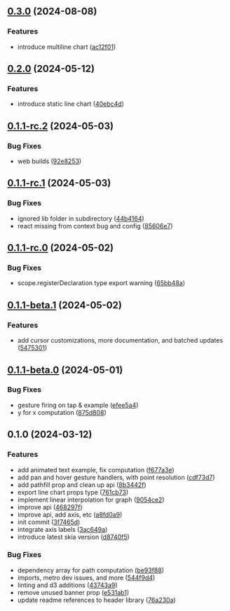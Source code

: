 

## [0.3.0](https://github.com/codeherence/react-native-graph/compare/v0.2.0...v0.3.0) (2024-08-08)


### Features

* introduce multiline chart ([ac12f01](https://github.com/codeherence/react-native-graph/commit/ac12f0129799b55955b9ec0b25ad605eb35397c8))

## [0.2.0](https://github.com/codeherence/react-native-graph/compare/v0.1.1-rc.2...v0.2.0) (2024-05-12)


### Features

* introduce static line chart ([40ebc4d](https://github.com/codeherence/react-native-graph/commit/40ebc4dfa514785b30c7c8e31f2737a7d82fc100))

## [0.1.1-rc.2](https://github.com/codeherence/react-native-graph/compare/v0.1.1-rc.1...v0.1.1-rc.2) (2024-05-03)


### Bug Fixes

* web builds ([92e8253](https://github.com/codeherence/react-native-graph/commit/92e825375922a3acf6d6dc8a29c7f9e7873a156b))

## [0.1.1-rc.1](https://github.com/codeherence/react-native-graph/compare/v0.1.1-rc.0...v0.1.1-rc.1) (2024-05-03)


### Bug Fixes

* ignored lib folder in subdirectory ([44b4164](https://github.com/codeherence/react-native-graph/commit/44b41641a051489c182f77687b6146b57dc50952))
* react missing from context bug and config ([85606e7](https://github.com/codeherence/react-native-graph/commit/85606e72719fa92d6d46512eca4be15b61a5fe11))

## [0.1.1-rc.0](https://github.com/codeherence/react-native-graph/compare/v0.1.1-beta.1...v0.1.1-rc.0) (2024-05-02)


### Bug Fixes

* scope.registerDeclaration type export warning ([65bb48a](https://github.com/codeherence/react-native-graph/commit/65bb48aabdffdbd27631a60e92cdc47838d716c6))

## [0.1.1-beta.1](https://github.com/codeherence/react-native-graph/compare/v0.1.1-beta.0...v0.1.1-beta.1) (2024-05-02)


### Features

* add cursor customizations, more documentation, and batched updates ([5475301](https://github.com/codeherence/react-native-graph/commit/5475301a6be190b92b6fe99e3e32c92fab0fc817))

## [0.1.1-beta.0](https://github.com/codeherence/react-native-graph/compare/v0.1.0...v0.1.1-beta.0) (2024-05-01)


### Bug Fixes

* gesture firing on tap & example ([efee5a4](https://github.com/codeherence/react-native-graph/commit/efee5a46738c9c59332b0b0120aa8f1ecac207db))
* y for x computation ([875d808](https://github.com/codeherence/react-native-graph/commit/875d8086734c4cbc30d86bc4e5aedde9d6a3105d))

## 0.1.0 (2024-03-12)


### Features

* add animated text example, fix computation ([f677a3e](https://github.com/codeherence/react-native-graph/commit/f677a3e1bb92edc7cf8694f9923f97b04a703693))
* add pan and hover gesture handlers, with point resolution ([cdf73d7](https://github.com/codeherence/react-native-graph/commit/cdf73d7f81eedc983d233fb1ae073168c83f370b))
* add pathfill prop and clean up api ([8b3442f](https://github.com/codeherence/react-native-graph/commit/8b3442fb994b3f6924f3be64a14cbba4960c434e))
* export line chart props type ([761cb73](https://github.com/codeherence/react-native-graph/commit/761cb73433510a9dd1289e2b78d62e3ae82d91de))
* implement linear interpolation for graph ([9054ce2](https://github.com/codeherence/react-native-graph/commit/9054ce256c8e3e3354cb93555fb97c5962bd4e8e))
* improve api ([468297f](https://github.com/codeherence/react-native-graph/commit/468297f3b7bf253d398cbe317b31897a29d302bc))
* improve api, add axis, etc ([a8fd0a9](https://github.com/codeherence/react-native-graph/commit/a8fd0a910e6cb9d7fa1690c10c1315b216be44db))
* init commit ([3f7465d](https://github.com/codeherence/react-native-graph/commit/3f7465d91c3eb3950bc7aa92688bd07ad150aa4c))
* integrate axis labels ([3ac649a](https://github.com/codeherence/react-native-graph/commit/3ac649a39f6a783cdc8d68a379fc0bca29ed0759))
* introduce latest skia version ([d8740f5](https://github.com/codeherence/react-native-graph/commit/d8740f55e9bc4b58462fd9d73a8b33d3527fa84c))


### Bug Fixes

* dependency array for path computation ([be93f88](https://github.com/codeherence/react-native-graph/commit/be93f88dd8fb5e3b38b4c90acbee0b3e0b830a81))
* imports, metro dev issues, and more ([544f9d4](https://github.com/codeherence/react-native-graph/commit/544f9d4bd7544262c807ef5d90f534ecb1abb6d6))
* linting and d3 additions ([43743a9](https://github.com/codeherence/react-native-graph/commit/43743a97edb124c7bb63f2a1b8246cd8d2aab0cf))
* remove unused banner prop ([e531ab1](https://github.com/codeherence/react-native-graph/commit/e531ab126868d13d992be5c4455d9eb8bc16c109))
* update readme references to header library ([76a230a](https://github.com/codeherence/react-native-graph/commit/76a230af5cf351a9c3d6ab8396ac85d51d6950de))
